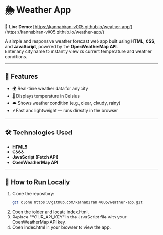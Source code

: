 # 🌦️ Weather App

🔗 **Live Demo:** [https://kannabiran-v005.github.io/weather-app/](https://kannabiran-v005.github.io/weather-app/)

A simple and responsive weather forecast web app built using **HTML**, **CSS**, and **JavaScript**, powered by the **OpenWeatherMap API**.  
Enter any city name to instantly view its current temperature and weather conditions.

---

## 🚀 Features

- 🌍 Real-time weather data for any city  
- 🌡️ Displays temperature in Celsius  
- ☁️ Shows weather condition (e.g., clear, cloudy, rainy)  
- ⚡ Fast and lightweight — runs directly in the browser  

---

## 🛠️ Technologies Used

- **HTML5**  
- **CSS3**  
- **JavaScript (Fetch API)**  
- **OpenWeatherMap API**

---

## 📁 How to Run Locally

1. Clone the repository:
   ```bash
   git clone https://github.com/kannabiran-v005/weather-app.git
2. Open the folder and locate index.html.
3. Replace "YOUR_API_KEY" in the JavaScript file with your OpenWeatherMap API key.
4. Open index.html in your browser to view the app.
